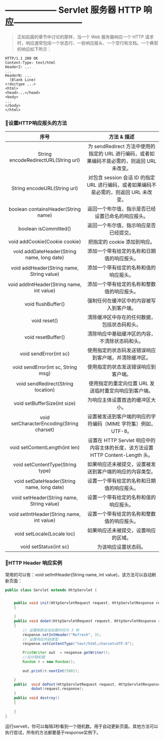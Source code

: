 # —————— Servlet 服务器 HTTP 响应———————— #

>正如前面的章节中讨论的那样，当一个 Web 服务器响应一个 HTTP 请求时，响应通常包括一个状态行、一些响应报头、一个空行和文档。一个典型的响应如下所示：

```
HTTP/1.1 200 OK
Content-Type: text/html
Header2: ...
...
HeaderN: ...
  (Blank Line)
<!doctype ...>
<html>
<head>...</head>
<body>
...
</body>
</html>

```

### :crystal_ball:设置HTTP响应报头的方法 ###


|序号|	方法 & 描述|
|:---:|:---------:|
|String encodeRedirectURL(String url)|为 sendRedirect 方法中使用的指定的 URL 进行编码，或者如果编码不是必需的，则返回 URL 未改变。|
|String encodeURL(String url)	|对包含 session 会话 ID 的指定 URL 进行编码，或者如果编码不是必需的，则返回 URL 未改变。|
|boolean containsHeader(String name)|返回一个布尔值，指示是否已经设置已命名的响应报头。|
|boolean isCommitted()|	返回一个布尔值，指示响应是否已经提交。|
|void addCookie(Cookie cookie)|	把指定的 cookie 添加到响应。|
|void addDateHeader(String name, long date)|添加一个带有给定的名称和日期值的响应报头。|
|void addHeader(String name, String value)|添加一个带有给定的名称和值的响应报头。|
|void addIntHeader(String name, int value)|	添加一个带有给定的名称和整数值的响应报头。|
|void flushBuffer()|强制任何在缓冲区中的内容被写入到客户端。|
|void reset()|	清除缓冲区中存在的任何数据，包括状态码和头。|
|void resetBuffer()|	清除响应中基础缓冲区的内容，不清除状态码和头。|
|void sendError(int sc)|使用指定的状态码发送错误响应到客户端，并清除缓冲区。|
|void sendError(int sc, String msg)|	使用指定的状态发送错误响应到客户端。|
|void sendRedirect(String location)|使用指定的重定向位置 URL 发送临时重定向响应到客户端。|
|void setBufferSize(int size)|	为响应主体设置首选的缓冲区大小。|
|void setCharacterEncoding(String charset)|设置被发送到客户端的响应的字符编码（MIME 字符集）例如，UTF-8。|
|void setContentLength(int len)|	设置在 HTTP Servlet 响应中的内容主体的长度，该方法设置 HTTP Content-Length 头。|
|void setContentType(String type)|如果响应还未被提交，设置被发送到客户端的响应的内容类型。|
|void setDateHeader(String name, long date)|设置一个带有给定的名称和日期值的响应报头。|
|void setHeader(String name, String value)|	设置一个带有给定的名称和值的响应报头。|
|void setIntHeader(String name, int value)|设置一个带有给定的名称和整数值的响应报头。|
|void setLocale(Locale loc)|如果响应还未被提交，设置响应的区域。|
|void setStatus(int sc)|为该响应设置状态码。|


### :crystal_ball:HTTP Header 响应实例 ###

常用的可以有：void setIntHeader(String name, int value)，该方法可以自动刷新页面：

```java
public class Servlet extends HttpServlet {


    public void init(HttpServletRequest request, HttpServletResponse response) throws ServletException
    {

    }
    public void doGet(HttpServletRequest request, HttpServletResponse response) throws ServletException, IOException
    {
        // 设置刷新自动加载时间为 3 秒
        response.setIntHeader("Refresh", 3);
        // 设置响应内容类型
        response.setContentType("text/html;charset=UTF-8");

        PrintWriter out  = response.getWriter();
        //设计随机数
        Random r = new Random();
        
        out.print(r.nextInt(500));

    }
    public  void doPost(HttpServletRequest request, HttpServletResponse response) throws ServletException, IOException{
            doGet(request,response);
    }
    public void destroy()
    {
    
    }
}
```

运行servelt，你可以每隔3秒看到一个随机数。用于自动更新页面。其他方法可以执行尝试，所有的方法都要基于response实例下。



